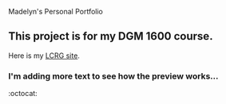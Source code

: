 Madelyn's Personal Portfolio

## This project is for my DGM 1600 course.

Here is my [LCRG site](https://www.learningcompoonents.com).
### I'm adding more text to see how the preview works...

:octocat: